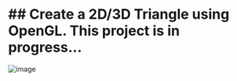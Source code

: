 # ## Create a 2D/3D Triangle using OpenGL. This project is in progress...

![image](https://github.com/user-attachments/assets/99ae4020-a246-49b9-8d69-cd251d5c7e09)

